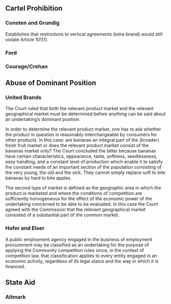 ## Cartel Prohibition

### Consten and Grundig

Establishes that restrictions to vertical agreements (intra-brand) would still violate Article 101(1).

### Ford

### Courage/Crehan

## Abuse of Dominant Position

### United Brands

The Court ruled that both the relevant product market and the relevant geographical market must be determined before anything can be said about an undertaking’s dominant position. 

In order to  determine the relevant product market, one has to ask whether the product in question is reasonably interchangeable by consumers for other products. In this case: are bananas an integral part of the (broader) fresh fruit market or does the relevant product market consist of the bananas market only? The Court concluded the latter because bananas have certain characteristics, appearance, taste, softness, seedlessness, easy handling, and a constant level of production which enable it to satisfy the constant needs of an important  section of the population consisting of the very young, the old and the sick. They cannot simply replace soft to bite bananas by hard to bite apples.

The second type of market is defined as the geographic area in which the product is marketed and where the conditions of competition are sufficiently homogeneous for the effect of the economic power of the undertaking concerned to be able to be evaluated. In this case the Court agreed with the Commission that the relevant  geographical market consisted of a substantial part of the common market.

### Hofer and Elser

A public employment agency engaged in the business of employment procurement may be classified as an undertaking for the purpose of applying the Community competition rules since, in the context of competition law, that classification applies to every entity engaged in an economic activity, regardless of its legal status and the way in which it is financed.

## State Aid

### Altmark


